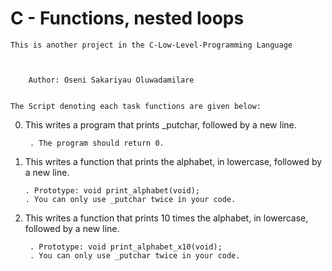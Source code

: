 #		C - Functions, nested loops


	This is another project in the C-Low-Level-Programming Language



		Author: Oseni Sakariyau Oluwadamilare


	The Script denoting each task functions are given below:

0. This writes a program that prints _putchar, followed by a new line.

    	. The program should return 0.

1.  This writes a function that prints the alphabet, in lowercase, followed by a new line.

    	. Prototype: void print_alphabet(void);
    	. You can only use _putchar twice in your code.

2. This writes a function that prints 10 times the alphabet, in lowercase, followed by a new line.

    	. Prototype: void print_alphabet_x10(void);
    	. You can only use _putchar twice in your code.



